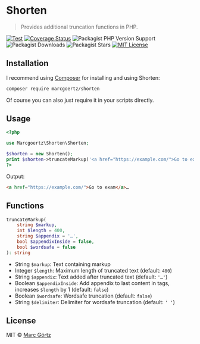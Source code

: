 # Shorten

> Provides additional truncation functions in PHP.

[![Test](https://github.com/mrcgrtz/php-shorten/actions/workflows/test.yml/badge.svg)](https://github.com/mrcgrtz/php-shorten/actions/workflows/test.yml)
[![Coverage Status](https://coveralls.io/repos/github/mrcgrtz/php-shorten/badge.svg?branch=main)](https://coveralls.io/github/mrcgrtz/php-shorten?branch=main)
![Packagist PHP Version Support](https://img.shields.io/packagist/php-v/marcgoertz/shorten)
![Packagist Downloads](https://img.shields.io/packagist/dt/marcgoertz/shorten)
![Packagist Stars](https://img.shields.io/packagist/stars/marcgoertz/shorten)
[![MIT License](https://img.shields.io/github/license/mrcgrtz/php-shorten)](https://github.com/mrcgrtz/php-shorten/blob/main/LICENSE.md)

## Installation

I recommend using [Composer](https://getcomposer.org/) for installing and using Shorten:

```bash
composer require marcgoertz/shorten
```

Of course you can also just require it in your scripts directly.

## Usage

```php
<?php

use Marcgoertz\Shorten\Shorten;

$shorten = new Shorten();
print $shorten->truncateMarkup('<a href="https://example.com/">Go to example site</a>', 10);
?>
```

Output:

```html
<a href="https://example.com/">Go to exam</a>…
```

## Functions

```php
truncateMarkup(
    string $markup,
    int $length = 400,
    string $appendix = '…',
    bool $appendixInside = false,
    bool $wordsafe = false
): string
```

* String `$markup`: Text containing markup
* Integer `$length`: Maximum length of truncated text (default: `400`)
* String `$appendix`: Text added after truncated text (default: `'…'`)
* Boolean `$appendixInside`: Add appendix to last content in tags, increases `$length` by 1 (default: `false`)
* Boolean `$wordsafe`: Wordsafe truncation (default: `false`)
* String `$delimiter`: Delimiter for wordsafe truncation (default: `' '`)

## License

MIT © [Marc Görtz](https://marcgoertz.de/)
